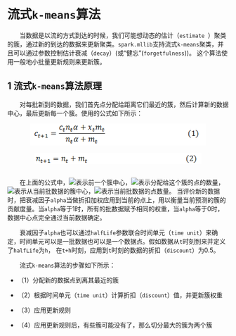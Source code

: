 # 流式`k-means`算法

&emsp;&emsp;当数据是以流的方式到达的时候，我们可能想动态的估计（`estimate `）聚类的簇，通过新的到达的数据来更新聚类。`spark.mllib`支持流式`k-means`聚类，并且可以通过参数控制估计衰减（`decay`）(或“健忘”(`forgetfulness`))。
这个算法使用一般地小批量更新规则来更新簇。

## 1 流式`k-means`算法原理

&emsp;&emsp;对每批新到的数据，我们首先点分配给距离它们最近的簇，然后计算新的数据中心，最后更新每一个簇。使用的公式如下所示：

<div  align="center"><img src="imgs/streaming-k-means.1.1.png" width = "400" height = "50" alt="1.1" align="center" /></div><br />

<div  align="center"><img src="imgs/streaming-k-means.1.2.png" width = "380" height = "25" alt="1.2" align="center" /></div><br />

&emsp;&emsp;在上面的公式中，<img src="http://www.forkosh.com/mathtex.cgi?{c}_{t}">表示前一个簇中心，<img src="http://www.forkosh.com/mathtex.cgi?{n}_{t}">表示分配给这个簇的点的数量，
<img src="http://www.forkosh.com/mathtex.cgi?{x}_{t}">表示从当前批数据的簇中心，<img src="http://www.forkosh.com/mathtex.cgi?{m}_{t}">表示当前批数据的点数量。
当评价新的数据时，把衰减因子`alpha`当做折扣加权应用到当前的点上，用以衡量当前预测的簇的贡献度量。当`alpha`等于1时，所有的批数据赋予相同的权重，当`alpha`等于0时，数据中心点完全通过当前数据确定。

&emsp;&emsp;衰减因子`alpha`也可以通过`halfLife`参数联合时间单元（`time unit`）来确定，时间单元可以是一批数据也可以是一个数据点。假如数据从`t`时刻到来并定义了`halfLife`为`h`，
在`t+h`时刻，应用到`t`时刻的数据的折扣（`discount`）为0.5。

&emsp;&emsp;流式`k-means`算法的步骤如下所示：

- （1）分配新的数据点到离其最近的簇

- （2）根据时间单元（`time unit`）计算折扣（`discount`）值，并更新簇权重

- （3）应用更新规则

- （4）应用更新规则后，有些簇可能没有了，那么切分最大的簇为两个簇